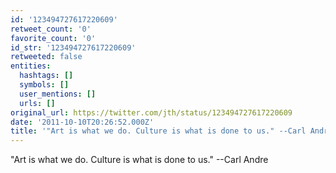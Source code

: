 ```yaml
---
id: '123494727617220609'
retweet_count: '0'
favorite_count: '0'
id_str: '123494727617220609'
retweeted: false
entities:
  hashtags: []
  symbols: []
  user_mentions: []
  urls: []
original_url: https://twitter.com/jth/status/123494727617220609
date: '2011-10-10T20:26:52.000Z'
title: '"Art is what we do. Culture is what is done to us." --Carl Andre'
---
```


"Art is what we do. Culture is what is done to us." --Carl Andre